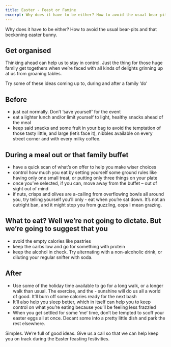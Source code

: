 ```yaml
---
title: Easter - Feast or Famine
excerpt: Why does it have to be either? How to avoid the usual bear-pits and that beckoning easter bunny.  Get organised
---
```


Why does it have to be either? How to avoid the usual bear-pits and that beckoning easter bunny.
## Get organised

Thinking ahead can help us to stay in control. Just the thing for those huge family get togethers when we’re faced with all kinds of delights grinning up at us from groaning tables.

Try some of these ideas coming up to, during and after a family ‘do’

## Before

- just eat normally. Don’t ‘save yourself’ for the event
- eat a lighter lunch and/or limit yourself to light, healthy snacks ahead of the meal
- keep said snacks and some fruit in your bag to avoid the temptation of those tasty little, and large (let’s face it), nibbles available on every street corner and with every milky coffee.

## During a meal out or that family buffet

- have a quick scan of what’s on offer to help you make wiser choices
- control how much you eat by setting yourself some ground rules like having only one small treat, or putting only three things on your plate
- once you’ve selected, if you can, move away from the buffet – out of sight out of mind
- if nuts, crisps and olives are a-calling from overflowing bowls all around you, try telling yourself you’ll only - eat when you’re sat down. It’s not an outright ban, and it might stop you from guzzling, oops I mean grazing.

## What to eat? Well we’re not going to dictate. But we’re going to suggest that you

- avoid the empty calories like pastries
- keep the carbs low and go for something with protein
- keep the alcohol in check. Try alternating with a non-alcoholic drink, or diluting your regular snifter with soda.

## After

- Use some of the holiday time available to go for a long walk, or a longer walk than usual. The exercise, and the - sunshine will do us all a world of good. It’ll burn off some calories ready for the next bash
- It’ll also help you sleep better, which in itself can help you to keep control on what you’re eating because you’ll be feeling less frazzled
- When you get settled for some ‘me’ time, don’t be tempted to scoff your easter eggs all at once. Decant some into a pretty little dish and park the rest elsewhere.

Simples. We’re full of good ideas. Give us a call so that we can help keep you on track during the Easter feasting festivities.
